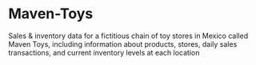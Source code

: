 # Maven-Toys
Sales &amp; inventory data for a fictitious chain of toy stores in Mexico called Maven Toys, including information about products, stores, daily sales transactions, and current inventory levels at each location
